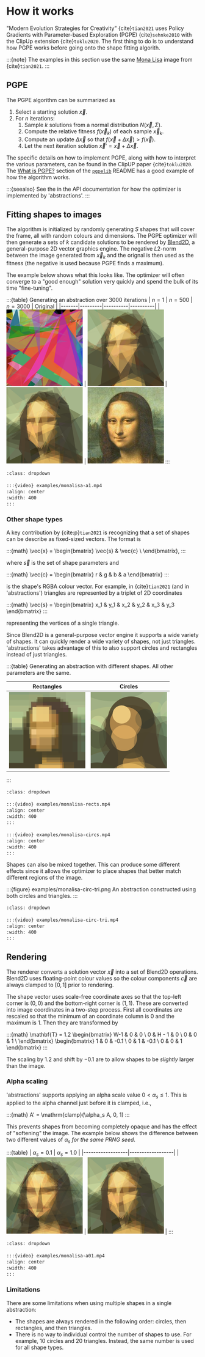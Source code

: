 # How it works

"Modern Evolution Strategies for Creativity" {cite}`tian2021` uses Policy
Gradients with Parameter-based Exploration (PGPE) {cite}`sehnke2010` with the
ClipUp extension {cite}`toklu2020`.  The first thing to do is to understand how
PGPE works before going onto the shape fitting algorith.

:::{note}
The examples in this section use the same [Mona Lisa](https://github.com/google/brain-tokyo-workshop/blob/67c73645121d599f855714788db8a5c44e329c29/es-clip/assets/monalisa.png) image
from {cite}`tian2021`.
:::

## PGPE

The PGPE algorithm can be summarized as

1. Select a starting solution $\vec{x}$.
2. For $n$ iterations:
    1. Sample $k$ solutions from a normal distribution $N(\vec{x}, \Sigma)$.
    2. Compute the relative fitness $f(\vec{x}_k)$ of each sample $\vec{x}_k$.
    3. Compute an update $\Delta \vec{x}$ so that
       $f(\vec{x} + \Delta \vec{x}) > f(\vec{x})$.
    4. Let the next iteration solution $\vec{x}' = \vec{x} + \Delta \vec{x}$.

The specific details on how to implement PGPE, along with how to interpret the
various parameters, can be found in the ClipUP paper {cite}`toklu2020`.  The
[What is PGPE?](https://github.com/nnaisense/pgpelib/blob/d00907fe4b237e875ac0cc5b9d9c22591e4a7206/README.md#what-is-pgpe)
section of the [`pgpelib`](https://github.com/nnaisense/pgpelib) README has a
good example of how the algorithm works.

:::{seealso}
See the [](api/pgpe.rst) in the API documentation for how the
optimizer is implemented by 'abstractions'.
:::

## Fitting shapes to images

The algorithm is initialized by randomly generating $S$ shapes that will cover
the frame, all with random colours and dimensions.  The PGPE optimizer will then
generate a sets of $k$ candidate solutions to be rendered by [Blend2D](https://blend2d.com/),
a general-purpose 2D vector graphics engine.  The negative $L2$-norm between the
image generated from $\vec{x}_k$ and the orignal is then used as the fitness
(the negative is used because PGPE finds a maximum).

The example below shows what this looks like.  The optimizer will often converge
to a "good enough" solution very quickly and spend the bulk of its time
"fine-tuning".

:::{table} Generating an abstraction over 3000 iterations
| $n=1$ | $n=500$ | $n=3000$ | Original |
|-------|---------|----------|----------|
| ![](examples/monalisa-00000.png) | ![](examples/monalisa-00500.png) | ![](examples/monalisa-02999.png) | ![](examples/original/monalisa.png)
:::

```{admonition} See the full optimization
:class: dropdown

:::{video} examples/monalisa-a1.mp4
:align: center
:width: 400
:::
```

### Other shape types

A key contribution by {cite:p}`tian2021` is recognizing that a set of shapes
can be describe as fixed-sized vectors.  The format is

:::{math}
\vec{x} = \begin{bmatrix}
    \vec{s} & \vec{c} \\
\end{bmatrix},
:::

where $\vec{s}$ is the set of shape parameters and

:::{math}
\vec{c} = \begin{bmatrix}
    r & g & b & a
\end{bmatrix}
:::

is the shape's RGBA colour vector.  For example, in {cite}`tian2021` (and in
'abstractions') triangles are represented by a triplet of 2D coordinates

:::{math}
\vec{s} = \begin{bmatrix}
    x_1 & y_1 & x_2 & y_2 & x_3 & y_3
\end{bmatrix}
:::

representing the vertices of a single triangle.

Since Blend2D is a general-purpose vector engine it supports a wide variety of
shapes.  It can quickly render a wide variety of shapes, not just triangles.
'abstractions' takes advantage of this to also support circles and rectangles
instead of just triangles.

:::{table} Generating an abstraction with different shapes.  All other parameters are the same.

| Rectangles | Circles |
|------------|---------|
| ![](examples/monalisa-rects.png) | ![](examples/monalisa-circs.png) |

:::

```{admonition} See how the optimization looks like for the two examples
:class: dropdown

:::{video} examples/monalisa-rects.mp4
:align: center
:width: 400
:::

:::{video} examples/monalisa-circs.mp4
:align: center
:width: 400
:::
```

Shapes can also be mixed together.  This can produce some different effects
since it allows the optimizer to place shapes that better match different
regions of the image.

:::{figure} examples/monalisa-circ-tri.png
An abstraction constructed using both circles and triangles.
:::

```{admonition} See the "circles + triangles" optimization
:class: dropdown

:::{video} examples/monalisa-circ-tri.mp4
:align: center
:width: 400
:::
```

## Rendering

The renderer converts a solution vector $\vec{x}$ into a set of Blend2D
operations.  Blend2D uses floating-point colour values so the colour components
$\vec{c}$ are always clamped to $[0, 1]$ prior to rendering.

The shape vector uses scale-free coordinate axes so that the top-left corner is
$(0,0)$ and the bottom-right corner is $(1,1)$.  These are converted into image
coordinates in a two-step process.  First all coordinates are rescaled so that
the minimum of an coordinate column is $0$ and the maximum is $1$.  Then they
are transformed by

:::{math}
\mathbf{T} =
1.2
\begin{bmatrix}
W-1 & 0  & 0 \\
0 & H - 1 & 0 \\
0 & 0 & 1 \\
\end{bmatrix}
\begin{bmatrix}
1 & 0 & -0.1 \\
0 & 1 & -0.1 \\
0 & 0 & 1
\end{bmatrix}
:::

The scaling by $1.2$ and shift by $-0.1$ are to allow shapes to be *slightly*
larger than the image.

### Alpha scaling

'abstractions' supports applying an alpha scale value $0 < \alpha_s \le 1$.
This is applied to the alpha channel just before it is clamped, i.e.,

:::{math}
A' = \mathrm{clamp}(\alpha_s A, 0, 1)
:::

This prevents shapes from becoming completely opaque and has the effect of
"softening" the image.  The example below shows the difference between
two different values of $\alpha_s$ *for the same PRNG seed*.

:::{table}
| $\alpha_s = 0.1$ | $\alpha_s = 1.0$ |
|------------------|------------------|
| ![](examples/monalisa-a01.png) | ![](examples/monalisa-a1.png) |
:::

```{admonition} See the optimization when $\alpha_s = 0.1$
:class: dropdown

:::{video} examples/monalisa-a01.mp4
:align: center
:width: 400
:::
```

### Limitations

There are some limitations when using multiple shapes in a single abstraction:

* The shapes are always rendered in the following order: circles, then
  rectangles, and then triangles.
* There is no way to individual control the number of shapes to use.  For
  example, 10 circles and 20 triangles.  Instead, the same number is used for
  all shape types.
